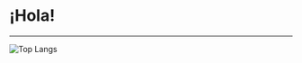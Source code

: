 # ¡Hola!

---

![Top Langs](https://github-readme-stats.vercel.app/api/top-langs/?username=NicoStocchero&layout=compact&hide=html,css)

